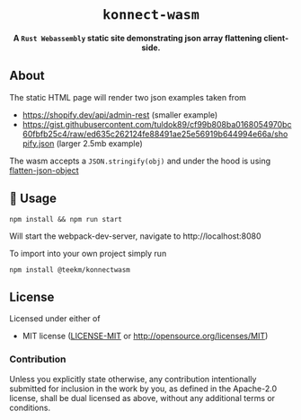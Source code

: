 <div align="center">
  <h1><code>konnect-wasm</code></h1>
  <strong>A <code>Rust Webassembly</code> static site demonstrating json array flattening client-side.</strong>
</div>

## About

The static HTML page will render two json examples taken from 
- https://shopify.dev/api/admin-rest (smaller example)
- https://gist.githubusercontent.com/tuldok89/cf99b808ba0168054970bc60fbfb25c4/raw/ed635c262124fe88491ae25e56919b644994e66a/shopify.json (larger 2.5mb example)

The wasm accepts a ```JSON.stringify(obj)``` and under the hood is using <a href="https://crates.io/crates/flatten-json-object">flatten-json-object</a>

## 🚴 Usage

```
npm install && npm run start
```
Will start the webpack-dev-server, navigate to http://localhost:8080 


To import into your own project simply run

```
npm install @teekm/konnectwasm
```

## License

Licensed under either of

* MIT license ([LICENSE-MIT](LICENSE-MIT) or http://opensource.org/licenses/MIT)

### Contribution

Unless you explicitly state otherwise, any contribution intentionally
submitted for inclusion in the work by you, as defined in the Apache-2.0
license, shall be dual licensed as above, without any additional terms or
conditions.
